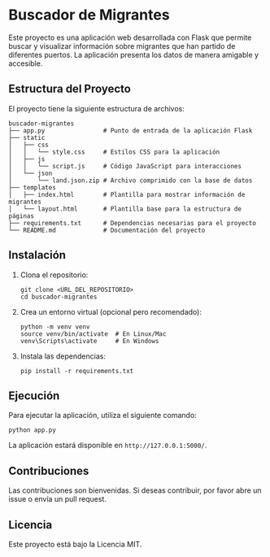 # Buscador de Migrantes

Este proyecto es una aplicación web desarrollada con Flask que permite buscar y visualizar información sobre migrantes que han partido de diferentes puertos. La aplicación presenta los datos de manera amigable y accesible.

## Estructura del Proyecto

El proyecto tiene la siguiente estructura de archivos:

```
buscador-migrantes
├── app.py                # Punto de entrada de la aplicación Flask
├── static
│   ├── css
│   │   └── style.css     # Estilos CSS para la aplicación
│   ├── js
│   │   └── script.js     # Código JavaScript para interacciones
│   └── json
│       └── land.json.zip # Archivo comprimido con la base de datos
├── templates
│   ├── index.html        # Plantilla para mostrar información de migrantes
│   └── layout.html       # Plantilla base para la estructura de páginas
├── requirements.txt      # Dependencias necesarias para el proyecto
└── README.md             # Documentación del proyecto
```

## Instalación

1. Clona el repositorio:
   ```
   git clone <URL_DEL_REPOSITORIO>
   cd buscador-migrantes
   ```

2. Crea un entorno virtual (opcional pero recomendado):
   ```
   python -m venv venv
   source venv/bin/activate  # En Linux/Mac
   venv\Scripts\activate     # En Windows
   ```

3. Instala las dependencias:
   ```
   pip install -r requirements.txt
   ```

## Ejecución

Para ejecutar la aplicación, utiliza el siguiente comando:

```
python app.py
```

La aplicación estará disponible en `http://127.0.0.1:5000/`.

## Contribuciones

Las contribuciones son bienvenidas. Si deseas contribuir, por favor abre un issue o envía un pull request.

## Licencia

Este proyecto está bajo la Licencia MIT.
